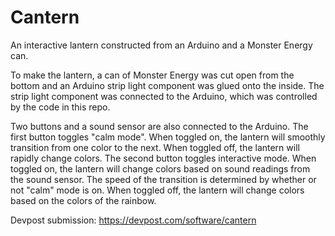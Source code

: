# Cantern
An interactive lantern constructed from an Arduino and a Monster Energy can.

To make the lantern, a can of Monster Energy was cut open from the bottom and an Arduino strip light component was glued onto the inside. The strip light component was connected to the Arduino, which was controlled by the code in this repo.

Two buttons and a sound sensor are also connected to the Arduino.
The first button toggles "calm mode". When toggled on, the lantern will smoothly transition from one color to the next. When toggled off, the lantern will rapidly change colors.
The second button toggles interactive mode. When toggled on, the lantern will change colors based on sound readings from the sound sensor. The speed of the transition is determined by whether or not "calm" mode is on. When toggled off, the lantern will change colors based on the colors of the rainbow.

Devpost submission:
https://devpost.com/software/cantern
